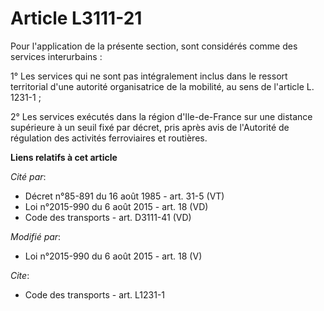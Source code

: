 # Article L3111-21

Pour l'application de la présente section, sont considérés comme des services interurbains : 

1° Les services qui ne sont pas intégralement inclus dans le ressort territorial d'une autorité organisatrice de la mobilité,
au sens de l'article L. 1231-1 ; 

2° Les services exécutés dans la région d'Ile-de-France sur une distance supérieure à un seuil fixé par décret, pris après
avis de l'Autorité de régulation des activités ferroviaires et routières.

**Liens relatifs à cet article**

_Cité par_:

  - Décret n°85-891 du 16 août 1985 - art. 31-5 (VT)
  - Loi n°2015-990 du 6 août 2015 - art. 18 (VD)
  - Code des transports - art. D3111-41 (VD)

_Modifié par_:

  - Loi n°2015-990 du 6 août 2015 - art. 18 (V)

_Cite_:

  - Code des transports - art. L1231-1
